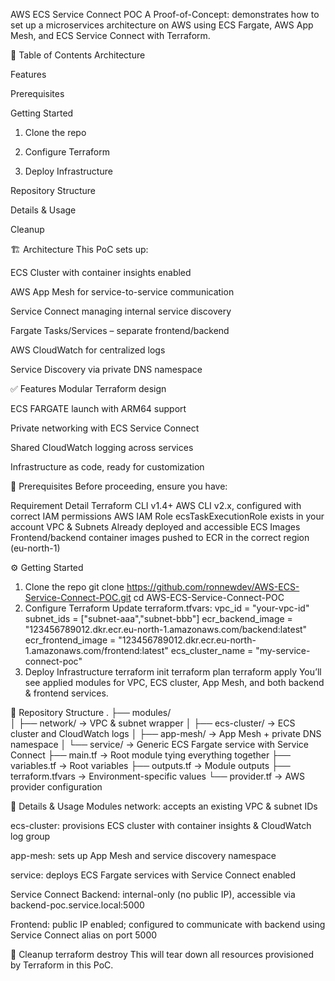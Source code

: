 AWS ECS Service Connect POC
A Proof-of-Concept: demonstrates how to set up a microservices architecture on AWS using ECS Fargate, AWS App Mesh, and ECS Service Connect with Terraform.


🚀 Table of Contents
Architecture

Features

Prerequisites

Getting Started

1. Clone the repo

2. Configure Terraform

3. Deploy Infrastructure

Repository Structure

Details & Usage

Cleanup


🏗️ Architecture
This PoC sets up:

ECS Cluster with container insights enabled

AWS App Mesh for service-to-service communication

Service Connect managing internal service discovery

Fargate Tasks/Services – separate frontend/backend

AWS CloudWatch for centralized logs

Service Discovery via private DNS namespace

✅ Features
Modular Terraform design

ECS FARGATE launch with ARM64 support

Private networking with ECS Service Connect

Shared CloudWatch logging across services

Infrastructure as code, ready for customization

🧭 Prerequisites
Before proceeding, ensure you have:

Requirement	Detail
Terraform CLI	v1.4+
AWS CLI	v2.x, configured with correct IAM permissions
AWS IAM Role	ecsTaskExecutionRole exists in your account
VPC & Subnets	Already deployed and accessible
ECS Images	Frontend/backend container images pushed to ECR in the correct region (eu-north-1)

⚙️ Getting Started
1. Clone the repo
git clone https://github.com/ronnewdev/AWS-ECS-Service-Connect-POC.git
cd AWS-ECS-Service-Connect-POC
2. Configure Terraform
Update terraform.tfvars:
vpc_id             = "your-vpc-id"
subnet_ids         = ["subnet-aaa","subnet-bbb"]
ecr_backend_image  = "123456789012.dkr.ecr.eu-north-1.amazonaws.com/backend:latest"
ecr_frontend_image = "123456789012.dkr.ecr.eu-north-1.amazonaws.com/frontend:latest"
ecs_cluster_name   = "my-service-connect-poc"
3. Deploy Infrastructure
terraform init
terraform plan
terraform apply
You’ll see applied modules for VPC, ECS cluster, App Mesh, and both backend & frontend services.

📁 Repository Structure
.
├── modules/                 
│   ├── network/            → VPC & subnet wrapper
│   ├── ecs-cluster/        → ECS cluster and CloudWatch logs
│   ├── app-mesh/           → App Mesh + private DNS namespace
│   └── service/            → Generic ECS Fargate service with Service Connect
├── main.tf                 → Root module tying everything together
├── variables.tf            → Root variables
├── outputs.tf              → Module outputs
├── terraform.tfvars        → Environment-specific values
└── provider.tf             → AWS provider configuration

🧩 Details & Usage
Modules
network: accepts an existing VPC & subnet IDs

ecs-cluster: provisions ECS cluster with container insights & CloudWatch log group

app-mesh: sets up App Mesh and service discovery namespace

service: deploys ECS Fargate services with Service Connect enabled

Service Connect
Backend: internal-only (no public IP), accessible via backend-poc.service.local:5000

Frontend: public IP enabled; configured to communicate with backend using Service Connect alias on port 5000

🧹 Cleanup
terraform destroy
This will tear down all resources provisioned by Terraform in this PoC.

